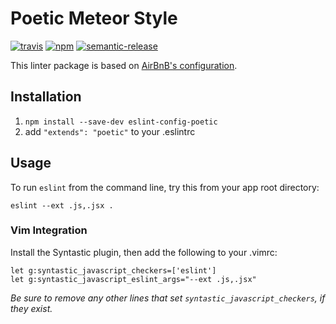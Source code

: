 # Poetic Meteor Style

[![travis][travis-image]][travis-url]
[![npm][npm-image]][npm-url]
[![semantic-release][semantic-release-image]][semantic-release-url]

[travis-image]:            https://img.shields.io/travis/poetic/eslint-config-poetic.svg?branch=master
[travis-url]:              https://travis-ci.org/poetic/eslint-config-poetic
[npm-image]:               https://img.shields.io/npm/v/eslint-config-poetic.svg
[npm-url]:                 https://npmjs.org/package/eslint-config-poetic
[semantic-release-image]:  https://img.shields.io/badge/%20%20%F0%9F%93%A6%F0%9F%9A%80-semantic--release-e10079.svg
[semantic-release-url]:    https://github.com/semantic-release/semantic-release

This linter package is based on [AirBnB's configuration](https://github.com/airbnb/javascript).

## Installation

1. `npm install --save-dev eslint-config-poetic`
2. add `"extends": "poetic"` to your .eslintrc

## Usage
To run `eslint` from the command line, try this from your app root directory:

`eslint --ext .js,.jsx .`

### Vim Integration
Install the Syntastic plugin, then add the following to your .vimrc:

```
let g:syntastic_javascript_checkers=['eslint']
let g:syntastic_javascript_eslint_args="--ext .js,.jsx"
```

*Be sure to remove any other lines that set `syntastic_javascript_checkers`,
 if they exist.*
